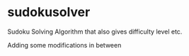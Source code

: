 sudokusolver
============

Sudoku Solving Algorithm that also gives difficulty level etc.

Adding some modifications in between
